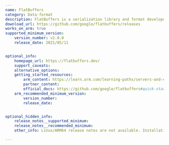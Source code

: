 ```yaml
---
name: FlatBuffers 
category: Data-format
description: FlatBuffers is a serialization library and format developed by Google. It is used for efficiently encoding structured data in a binary format, making it ideal for scenarios where performance is critical.
download_url: https://github.com/google/flatbuffers/releases
works_on_arm: true
supported_minimum_version:
    version_number: v2.0.0
    release_date: 2021/05/11


optional_info:
    homepage_url: https://flatbuffers.dev/
    support_caveats:
    alternative_options:
    getting_started_resources:
        arm_content: https://learn.arm.com/learning-paths/servers-and-cloud-computing/vectorscan/snort/
        partner_content: 
        official_docs: https://github.com/google/flatbuffers#quick-start
    arm_recommended_minimum_version:
        version_number:
        release_date: 


optional_hidden_info:
    release_notes__supported_minimum: 
    release_notes__recommended_minimum:
    other_info: Linux/ARM64 release notes are not available. Installation and testing are done via the [tar archive](https://github.com/google/flatbuffers/releases/tag/v2.0.0).

---
```

